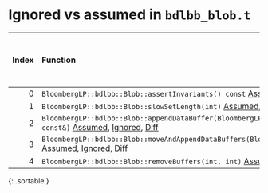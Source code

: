 # Ignored vs assumed in `bdlbb_blob.t`

<script src="../sorttable.js"></script>
|   Index | Function                                                                                                                                                    |   Difference in number of lines |   Function size difference in bytes |   Number of lines in assumed build | Number of bytes in assumed build   |   Number of lines in ignored build | Number of bytes in ignored build   |
|--------:|:------------------------------------------------------------------------------------------------------------------------------------------------------------|--------------------------------:|------------------------------------:|-----------------------------------:|:-----------------------------------|-----------------------------------:|:-----------------------------------|
|       0 | `BloombergLP::bdlbb::Blob::assertInvariants() const` [Assumed](0.assume.s.txt), [Ignored](0.none.s.txt), [Diff](0.diff.html)                                |                             134 |                                 560 |                                576 | 4,316,368                          |                                 16 | 4,316,368                          |
|       1 | `BloombergLP::bdlbb::Blob::slowSetLength(int)` [Assumed](1.assume.s.txt), [Ignored](1.none.s.txt), [Diff](1.diff.html)                                      |                              10 |                                  48 |                                576 | 4,316,944                          |                                528 | 4,316,384                          |
|       2 | `BloombergLP::bdlbb::Blob::appendDataBuffer(BloombergLP::bdlbb::BlobBuffer const&)` [Assumed](2.assume.s.txt), [Ignored](2.none.s.txt), [Diff](2.diff.html) |                               3 |                                  16 |                                160 | 4,320,048                          |                                144 | 4,319,440                          |
|       3 | `BloombergLP::bdlbb::Blob::moveAndAppendDataBuffers(BloombergLP::bdlbb::Blob*)` [Assumed](3.assume.s.txt), [Ignored](3.none.s.txt), [Diff](3.diff.html)     |                              -1 |                                   0 |                                656 | 4,322,128                          |                                656 | 4,321,504                          |
|       4 | `BloombergLP::bdlbb::Blob::removeBuffers(int, int)` [Assumed](4.assume.s.txt), [Ignored](4.none.s.txt), [Diff](4.diff.html)                                 |                              -1 |                                   0 |                                368 | 4,320,496                          |                                368 | 4,319,872                          |
{: .sortable }
